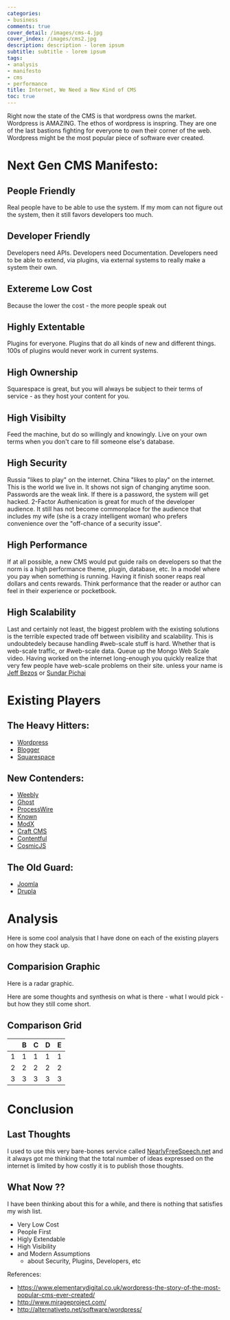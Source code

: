 ```yaml
---
categories:
- business
comments: true
cover_detail: /images/cms-4.jpg
cover_index: /images/cms2.jpg
description: description - lorem ipsum
subtitle: subtitle - lorem ipsum
tags:
- analysis
- manifesto
- cms
- performance
title: Internet, We Need a New Kind of CMS
toc: true
---
```


Right now the state of the CMS is that wordpress owns the market. Wordpress is AMAZING. The ethos of wordpress is inspring. They are one of the last bastions fighting for everyone to own their corner of the web. Wordpress might be the most popular piece of software ever created.


# Next Gen CMS Manifesto:

## People Friendly
Real people have to be able to use the system. If my mom can not figure out the system, then it still favors developers too much.

## Developer Friendly
Developers need APIs. Developers need Documentation. Developers need to be able to extend, via plugins, via external systems to really make a system their own. 

## Extereme Low Cost
Because the lower the cost - the more people speak out

## Highly Extentable
Plugins for everyone. Plugins that do all kinds of new and different things. 100s of plugins would never work in current systems.

## High Ownership
Squarespace is great, but you will always be subject to their terms of service - as they host your content for you.

## High Visibilty
Feed the machine, but do so willingly and knowingly. Live on your own terms when you don't care to fill someone else's database.

## High Security
Russia "likes to play" on the internet. China "likes to play" on the internet. This is the world we live in. It shows not sign of changing anytime soon. Passwords are the weak link. If there is a password, the system will get hacked. 2-Factor Authenication is great for much of the developer audience. It still has not become commonplace for the audience that includes my wife (she is a crazy intelligent woman) who prefers convenience over the "off-chance of a security issue".

## High Performance
If at all possible, a new CMS would put guide rails on developers so that the norm is a high performance theme, plugin, database, etc. In a model where you pay when something is running. Having it finish sooner reaps real dollars and cents rewards. Think performance that the reader or author can feel in their experience or pocketbook.

## High Scalability
Last and certainly not least, the biggest problem with the existing solutions is the terrible expected trade off between visibility and scalability. This is undoubtedely because handling #web-scale stuff is hard. Whether that is web-scale traffic, or #web-scale data. Queue up the Mongo Web Scale video. Having worked on the internet long-enough you quickly realize that very few people have web-scale problems on their site. unless your name is [Jeff Bezos](https://en.wikipedia.org/wiki/Jeff_Bezos) or [Sundar Pichai](https://en.wikipedia.org/wiki/Sundar_Pichai)

# Existing Players

## The Heavy Hitters:

- [Wordpress](https://wordpress.org/)
- [Blogger](https://www.blogger.com/about/)
- [Squarespace](https://www.squarespace.com/)

## New Contenders:

- [Weebly](https://www.weebly.com/pricing)
- [Ghost](https://ghost.org/pricing/)
- [ProcessWire](http://processwire.com/about/)
- [Known](https://withknown.com/)
- [ModX](https://modx.com/)
- [Craft CMS](https://craftcms.com/)
- [Contentful](https://www.contentful.com/)
- [CosmicJS](https://cosmicjs.com/pricing)

## The Old Guard:

- [Joomla](https://www.joomla.org/)
- [Drupla](https://www.drupal.org/)


# Analysis

Here is some cool analysis that I have done on each of the existing players on how they stack up.

## Comparision Graphic

Here is a radar graphic.

Here are some thoughts and synthesis on what is there - what I would pick - but how they still come short.

## Comparison Grid

|    | B  | C  | D  | E  |
|----|----|----|----|----|
| 1  | 1  | 1  | 1  | 1  |
| 2  | 2  | 2  | 2  | 2  |
| 3  | 3  | 3  | 3  | 3  | 


# Conclusion

## Last Thoughts
I used to use this very bare-bones service called [NearlyFreeSpeech.net](https://www.nearlyfreespeech.net/) and it always got me thinking that the total number of ideas expressed on the internet is limited by how costly it is to publish those thoughts.

## What Now ??

I have been thinking about this for a while, and there is nothing that satisfies my wish list.
- Very Low Cost
- People First
- Higly Extendable
- High Visibility
- and Modern Assumptions 
	- about Security, Plugins, Developers, etc

References: 
- https://www.elementarydigital.co.uk/wordpress-the-story-of-the-most-popular-cms-ever-created/
- http://www.mirageproject.com/
- http://alternativeto.net/software/wordpress/


<!-- Pricing COMMENT
AWS Lambda Pricing = 
Google Lamda Pricing = 
Microsoft Lambda Pricing = 
-->